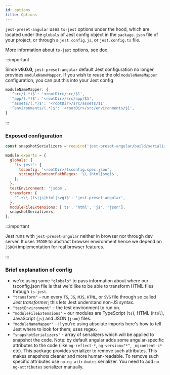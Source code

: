 ```yaml
---
id: options
title: Options
---
```


`jest-preset-angular` uses `ts-jest` options under the hood, which are located under the `globals` of Jest config object
in the `package.json` file of your project, or through a `jest.config.js`, or `jest.config.ts` file.

More information about `ts-jest` options, see [doc](https://kulshekhar.github.io/ts-jest/docs/getting-started/options)

:::important

Since **v9.0.0**, `jest-preset-angular` default Jest configuration no longer provides `moduleNameMapper`. If you wish to reuse
the old `moduleNameMapper` configuration, you can put this into your Jest config

```js
moduleNameMapper: {
  '^src/(.*)$': '<rootDir>/src/$1',
  '^app/(.*)$': '<rootDir>/src/app/$1',
  '^assets/(.*)$': '<rootDir>/src/assets/$1',
  '^environments/(.*)$': '<rootDir>/src/environments/$1',
}
```

:::

### Exposed configuration

```js
const snapshotSerializers = require('jest-preset-angular/build/serializers');

module.exports = {
  globals: {
    'ts-jest': {
      tsconfig: '<rootDir>/tsconfig.spec.json',
      stringifyContentPathRegex: '\\.(html|svg)$',
    },
  },
  testEnvironment: 'jsdom',
  transform: {
    '^.+\\.(ts|js|html|svg)$': 'jest-preset-angular',
  },
  moduleFileExtensions: ['ts', 'html', 'js', 'json'],
  snapshotSerializers,
};
```

:::important

Jest runs with `jest-preset-angular` neither in browser nor through dev server. It uses `JSDOM` to abstract browser environment hence we depend on
`JSDOM` implementation for real browser features.

:::

### Brief explanation of config

- we're using some `"globals"` to pass information about where our tsconfig.json file is that we'd like to be able to transform HTML files through `ts-jest`.
- `"transform"` – run every `TS`, `JS`, `MJS`, `HTML`, or `SVG` file through so called _Jest transformer_; this lets Jest understand non-JS syntax.
- `"testEnvironment"` – the test environment to run on.
- `"moduleFileExtensions"` – our modules are TypeScript (`ts`), HTML (`html`), JavaScript (`js`) and JSON (`json`) files.
- `"moduleNameMapper"` – if you're using absolute imports here's how to tell Jest where to look for them; uses regex.
- `"snapshotSerializers"` - array of serializers which will be applied to snapshot the code. Note: by default angular adds
  some angular-specific attributes to the code (like `ng-reflect-*`, `ng-version="*"`, `_ngcontent-c*` etc).
  This package provides serializer to remove such attributes. This makes snapshots cleaner and more human-readable.
  To remove such specific attributes use `no-ng-attributes` serializer. You need to add `no-ng-attributes` serializer manually.
